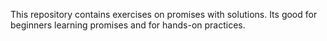This repository contains exercises on promises with solutions. Its good for beginners learning promises and for hands-on practices. 
